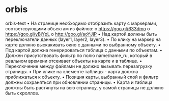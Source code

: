 # orbis
orbis-test
•	На странице необходимо отобразить карту с маркерами, соответсвующими объектам из файлов:
o	https://goo.gl/633dmo
o	https://goo.gl/yBjYpL
o	http://goo.gl/aoYJjP
•	Над картой должны быть переключатели данных (layer1, layer2, layer3).
•	По клику на маркер на карте должно выскакивать окно с данными по выбранному объекту.
•	Под картой должна генерироваться таблица с данными по объектам.
•	Должен присутствовать фильтр по полю name/name_ru, который в реальном времени отсеивает объекты на карте и в таблице.
•	Переключение между файлами не должно вызывать перезагрузку страницы.
•	При клике на элементе таблицы - карта должна приближаться к объекту.
•	Позиция карты, выбранный слой и фильтр должны сохраняться при обновлении страницы.
•	Карта и таблица должны быть растянуты на всю страницу, у самой страницы не должно быть скроллов.
